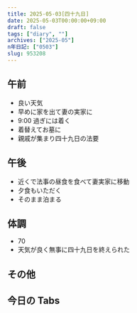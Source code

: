 ```yaml
---
title: 2025-05-03[四十九日]
date: 2025-05-03T00:00:00+09:00
draft: false
tags: ["diary", ""]
archives: ["2025-05"]
n年日記: ["0503"]
slug: 953208
---
```


## 午前

- 良い天気
- 早めに家を出て妻の実家に
- 9:00 過ぎには着く
- 着替えてお墓に
- 親戚が集まり四十九日の法要

## 午後

- 近くで法事の昼食を食べて妻実家に移動
- 夕食もいただく
- そのまま泊まる

## 体調

- 70
- 天気が良く無事に四十九日を終えられた

## その他

## 今日の Tabs
